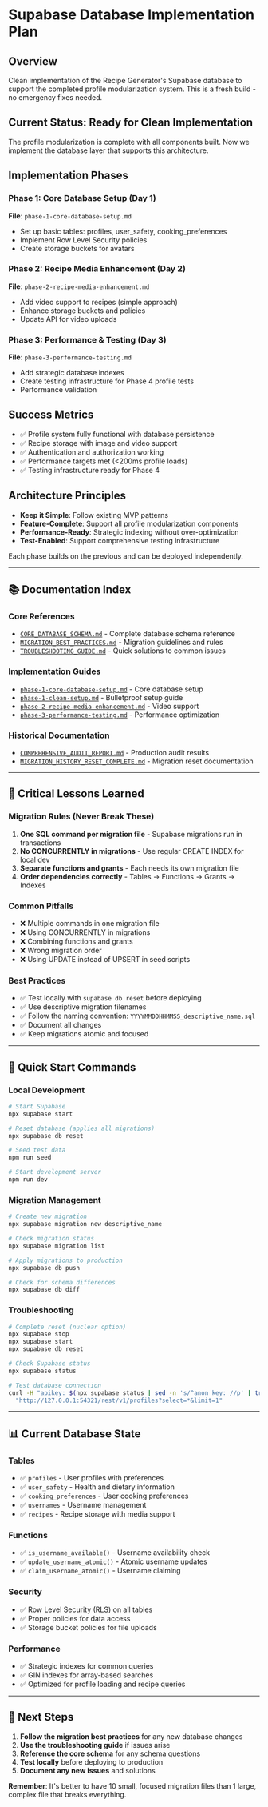 # Supabase Database Implementation Plan

## Overview

Clean implementation of the Recipe Generator's Supabase database to support the completed profile modularization system. This is a fresh build - no emergency fixes needed.

## Current Status: Ready for Clean Implementation

The profile modularization is complete with all components built. Now we implement the database layer that supports this architecture.

## Implementation Phases

### Phase 1: Core Database Setup (Day 1)

**File**: `phase-1-core-database-setup.md`

- Set up basic tables: profiles, user_safety, cooking_preferences
- Implement Row Level Security policies
- Create storage buckets for avatars

### Phase 2: Recipe Media Enhancement (Day 2)

**File**: `phase-2-recipe-media-enhancement.md`

- Add video support to recipes (simple approach)
- Enhance storage buckets and policies
- Update API for video uploads

### Phase 3: Performance & Testing (Day 3)

**File**: `phase-3-performance-testing.md`

- Add strategic database indexes
- Create testing infrastructure for Phase 4 profile tests
- Performance validation

## Success Metrics

- ✅ Profile system fully functional with database persistence
- ✅ Recipe storage with image and video support
- ✅ Authentication and authorization working
- ✅ Performance targets met (<200ms profile loads)
- ✅ Testing infrastructure ready for Phase 4

## Architecture Principles

- **Keep it Simple**: Follow existing MVP patterns
- **Feature-Complete**: Support all profile modularization components
- **Performance-Ready**: Strategic indexing without over-optimization
- **Test-Enabled**: Support comprehensive testing infrastructure

Each phase builds on the previous and can be deployed independently.

---

## 📚 **Documentation Index**

### **Core References**

- [`CORE_DATABASE_SCHEMA.md`](./CORE_DATABASE_SCHEMA.md) - Complete database schema reference
- [`MIGRATION_BEST_PRACTICES.md`](./MIGRATION_BEST_PRACTICES.md) - Migration guidelines and rules
- [`TROUBLESHOOTING_GUIDE.md`](./TROUBLESHOOTING_GUIDE.md) - Quick solutions to common issues

### **Implementation Guides**

- [`phase-1-core-database-setup.md`](./phase-1-core-database-setup.md) - Core database setup
- [`phase-1-clean-setup.md`](./phase-1-clean-setup.md) - Bulletproof setup guide
- [`phase-2-recipe-media-enhancement.md`](./phase-2-recipe-media-enhancement.md) - Video support
- [`phase-3-performance-testing.md`](./phase-3-performance-testing.md) - Performance optimization

### **Historical Documentation**

- [`COMPREHENSIVE_AUDIT_REPORT.md`](./COMPREHENSIVE_AUDIT_REPORT.md) - Production audit results
- [`MIGRATION_HISTORY_RESET_COMPLETE.md`](./MIGRATION_HISTORY_RESET_COMPLETE.md) - Migration reset documentation

---

## 🚨 **Critical Lessons Learned**

### **Migration Rules (Never Break These)**

1. **One SQL command per migration file** - Supabase migrations run in transactions
2. **No CONCURRENTLY in migrations** - Use regular CREATE INDEX for local dev
3. **Separate functions and grants** - Each needs its own migration file
4. **Order dependencies correctly** - Tables → Functions → Grants → Indexes

### **Common Pitfalls**

- ❌ Multiple commands in one migration file
- ❌ Using CONCURRENTLY in migrations
- ❌ Combining functions and grants
- ❌ Wrong migration order
- ❌ Using UPDATE instead of UPSERT in seed scripts

### **Best Practices**

- ✅ Test locally with `supabase db reset` before deploying
- ✅ Use descriptive migration filenames
- ✅ Follow the naming convention: `YYYYMMDDHHMMSS_descriptive_name.sql`
- ✅ Document all changes
- ✅ Keep migrations atomic and focused

---

## 🚀 **Quick Start Commands**

### **Local Development**

```bash
# Start Supabase
npx supabase start

# Reset database (applies all migrations)
npx supabase db reset

# Seed test data
npm run seed

# Start development server
npm run dev
```

### **Migration Management**

```bash
# Create new migration
npx supabase migration new descriptive_name

# Check migration status
npx supabase migration list

# Apply migrations to production
npx supabase db push

# Check for schema differences
npx supabase db diff
```

### **Troubleshooting**

```bash
# Complete reset (nuclear option)
npx supabase stop
npx supabase start
npx supabase db reset

# Check Supabase status
npx supabase status

# Test database connection
curl -H "apikey: $(npx supabase status | sed -n 's/^anon key: //p' | tr -d '\n')" \
  "http://127.0.0.1:54321/rest/v1/profiles?select=*&limit=1"
```

---

## 📊 **Current Database State**

### **Tables**

- ✅ `profiles` - User profiles with preferences
- ✅ `user_safety` - Health and dietary information
- ✅ `cooking_preferences` - User cooking preferences
- ✅ `usernames` - Username management
- ✅ `recipes` - Recipe storage with media support

### **Functions**

- ✅ `is_username_available()` - Username availability check
- ✅ `update_username_atomic()` - Atomic username updates
- ✅ `claim_username_atomic()` - Username claiming

### **Security**

- ✅ Row Level Security (RLS) on all tables
- ✅ Proper policies for data access
- ✅ Storage bucket policies for file uploads

### **Performance**

- ✅ Strategic indexes for common queries
- ✅ GIN indexes for array-based searches
- ✅ Optimized for profile loading and recipe queries

---

## 🎯 **Next Steps**

1. **Follow the migration best practices** for any new database changes
2. **Use the troubleshooting guide** if issues arise
3. **Reference the core schema** for any schema questions
4. **Test locally** before deploying to production
5. **Document any new issues** and solutions

**Remember**: It's better to have 10 small, focused migration files than 1 large, complex file that breaks everything.
